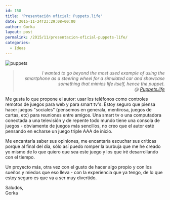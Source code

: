```yaml
---
id: 158
title: 'Presentación oficial: Puppets.life'
date: 2015-11-24T23:29:08+00:00
author: Gorka
layout: post
permalink: /2015/11/presentacion-oficial-puppets-life/
categories:
  - Ideas
---
```

<img style="margin: auto;" src="/public/img/2015/11/puppets-199x300.jpg" alt="puppets" srcset="/public/img/2015/11/puppets-199x300.jpg 199w, /public/img/2015/11/puppets-680x1024.jpg 680w, /public/img/2015/11/puppets.jpg 1062w" sizes="20vw" />

> <p style="text-align: right; font-style:italic;">
>   I wanted to go beyond the most used example of using the smartphone as a steering wheel for a simulated car and showcase something that mimics life itself, hence the puppet.<br /> @ <a href="http://igg.me/at/puppets-life" target="_blank">Puppets.life</a>
> </p>

<p>
  Me gusta lo que propone el autor: usar los teléfonos como controles remotos de juegos para web y para smart tv's. Estoy seguro que piensa hacer juegos "sociales" (pensemos en generala, mentirosa, juegos de cartas, etc) para reuniones entre amigos. Una smart tv o una computadora conectada a una televisión y de repente todo mundo tiene una consola de juegos - obviamente de juegos más sencillos, no creo que el autor esté pensando en echarse un juego triple AAA de inicio.
</p>

<p>
  Me encantaría saber sus opiniones, me encantaría escuchar sus críticas porque al final del día, sólo así puedo romper la burbuja que me he creado yo mismo de lo que quiero que sea este juego y los que iré desarrollando con el tiempo.
</p>

<p>
  Un proyecto más, otra vez con el gusto de hacer algo propio y con los sueños y miedos que eso lleva - con la experiencia que ya tengo, de lo que estoy seguro es que va a ser muy divertido.
</p>

<p>
  Saludos,<br /> Gorka
</p>
